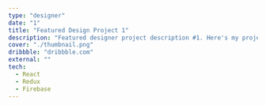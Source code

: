 ```yaml
---
type: "designer"
date: "1"
title: "Featured Design Project 1"
description: "Featured designer project description #1. Here's my project I hope you like it!"
cover: "./thumbnail.png"
dribbble: "dribbble.com"
external: ""
tech:
  - React
  - Redux
  - Firebase
---
```

